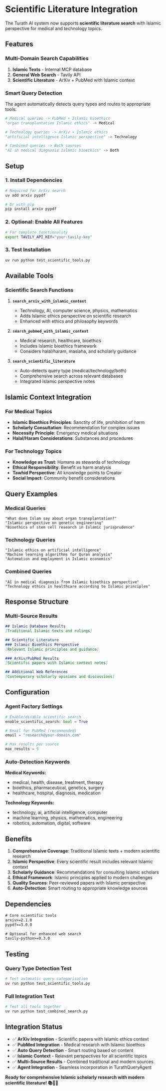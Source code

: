 # Scientific Literature Integration

The Turath AI system now supports **scientific literature search** with Islamic perspective for medical and technology topics.

## Features

### Multi-Domain Search Capabilities
1. **Islamic Texts** - Internal MCP database
2. **General Web Search** - Tavily API  
3. **Scientific Literature** - ArXiv + PubMed with Islamic context

### Smart Query Detection
The agent automatically detects query types and routes to appropriate tools:

```python
# Medical queries -> PubMed + Islamic bioethics
"organ transplantation Islamic ethics" -> Medical

# Technology queries -> ArXiv + Islamic ethics  
"artificial intelligence Islamic perspective" -> Technology

# Combined queries -> Both sources
"AI in medical diagnosis Islamic bioethics" -> Both
```

## Setup

### 1. Install Dependencies
```bash
# Required for ArXiv search
uv add arxiv pypdf

# Or with pip
pip install arxiv pypdf
```

### 2. Optional: Enable All Features
```bash
# For complete functionality
export TAVILY_API_KEY="your-tavily-key"
```

### 3. Test Installation
```bash
uv run python test_scientific_tools.py
```

## Available Tools

### Scientific Search Functions

1. **`search_arxiv_with_islamic_context`**
   - Technology, AI, computer science, physics, mathematics
   - Adds Islamic ethics perspective on scientific research
   - Enhanced with ethics and philosophy keywords

2. **`search_pubmed_with_islamic_context`**
   - Medical research, healthcare, bioethics
   - Includes Islamic bioethics framework
   - Considers halal/haram, maslaha, and scholarly guidance

3. **`search_scientific_literature`**
   - Auto-detects query type (medical/technology/both)
   - Comprehensive search across relevant databases
   - Integrated Islamic perspective notes

## Islamic Context Integration

### For Medical Topics
- **Islamic Bioethics Principles**: Sanctity of life, prohibition of harm
- **Scholarly Consultation**: Recommendation for complex issues
- **Necessity Principle**: Emergency medical situations
- **Halal/Haram Considerations**: Substances and procedures

### For Technology Topics  
- **Knowledge as Trust**: Humans as stewards of technology
- **Ethical Responsibility**: Benefit vs harm analysis
- **Tawhid Perspective**: All knowledge points to Creator
- **Social Impact**: Community benefit considerations

## Query Examples

### Medical Queries
```
"What does Islam say about organ transplantation?"
"Islamic perspective on genetic engineering"
"Bioethics of stem cell research in Islamic jurisprudence"
```

### Technology Queries
```
"Islamic ethics on artificial intelligence"
"Machine learning algorithms for Quran analysis"
"Automation and employment in Islamic economics"
```

### Combined Queries
```
"AI in medical diagnosis from Islamic bioethics perspective"
"Technology ethics in healthcare according to Islamic principles"
```

## Response Structure

### Multi-Source Results
```markdown
## Islamic Database Results
[Traditional Islamic texts and rulings]

## Scientific Literature  
### Islamic Bioethics Perspective
[Relevant Islamic principles and guidance]

### ArXiv/PubMed Results
[Scientific papers with Islamic context notes]

## Additional Web References
[Contemporary scholarly opinions and discussions]
```

## Configuration

### Agent Factory Settings
```python
# Enable/disable scientific search
enable_scientific_search: bool = True

# Email for PubMed (recommended)
email = "research@your-domain.com"

# Max results per source
max_results = 5
```

### Auto-Detection Keywords

**Medical Keywords:**
- medical, health, disease, treatment, therapy
- bioethics, pharmaceutical, genetics, surgery
- healthcare, hospital, diagnosis, medication

**Technology Keywords:**  
- technology, ai, artificial intelligence, computer
- machine learning, physics, mathematics, engineering
- robotics, automation, digital, software

## Benefits

1. **Comprehensive Coverage**: Traditional Islamic texts + modern scientific research
2. **Islamic Perspective**: Every scientific result includes relevant Islamic context
3. **Scholarly Guidance**: Recommendations for consulting Islamic scholars
4. **Ethical Framework**: Islamic principles applied to modern challenges
5. **Quality Sources**: Peer-reviewed papers with Islamic perspective
6. **Auto-Detection**: Smart routing to appropriate knowledge sources

## Dependencies

```txt
# Core scientific tools
arxiv>=2.1.0
pypdf>=3.0.0

# Optional for enhanced web search  
tavily-python>=0.3.0
```

## Testing

### Query Type Detection Test
```bash
# Test automatic query categorization
uv run python test_scientific_tools.py
```

### Full Integration Test
```bash
# Test all tools together
uv run python test_combined_search.py
```

## Integration Status

- ✅ **ArXiv Integration** - Scientific papers with Islamic ethics context
- ✅ **PubMed Integration** - Medical research with Islamic bioethics  
- ✅ **Auto Query Detection** - Smart routing based on content
- ✅ **Islamic Context** - Relevant perspectives for all scientific topics
- ✅ **Multi-Source Results** - Combined traditional and modern sources
- ✅ **Agent Integration** - Seamless incorporation in TurathQueryAgent

**Ready for comprehensive Islamic scholarly research with modern scientific literature! 📚🔬🕌** 